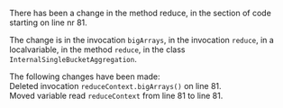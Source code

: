 There has been a change in the method reduce, in the section of code starting on line nr 81.
  
The change is in the invocation ```bigArrays```, in the invocation ```reduce```, in a localvariable, in the method ```reduce```, in the class ```InternalSingleBucketAggregation```.
  
The following changes have been made:  
Deleted invocation ```reduceContext.bigArrays()``` on line 81.  
Moved variable read ```reduceContext``` from line 81 to line 81.  
